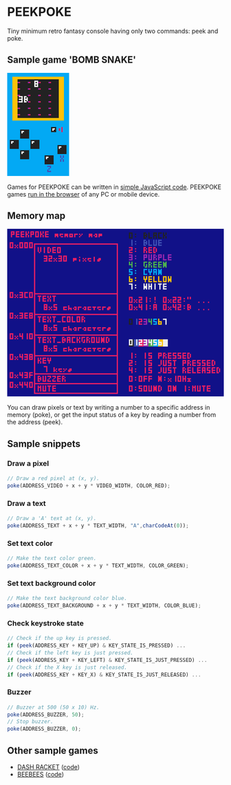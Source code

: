 # PEEKPOKE

Tiny minimum retro fantasy console having only two commands: peek and poke.

## Sample game 'BOMB SNAKE'

[![BOMB SNAKE](https://raw.githubusercontent.com/abagames/peekpoke/main/docs/screenshot.gif)](https://abagames.github.io/peekpoke/bombsnake/)

Games for PEEKPOKE can be written in [simple JavaScript code](https://github.com/abagames/peekpoke/blob/main/docs/bombsnake/main.js). PEEKPOKE games [run in the browser](https://abagames.github.io/peekpoke/bombsnake/) of any PC or mobile device.

## Memory map

![memory_map](https://raw.githubusercontent.com/abagames/peekpoke/main/docs/memorymap.png)

You can draw pixels or text by writing a number to a specific address in memory (poke), or get the input status of a key by reading a number from the address (peek).

<!--
## Getting started

Download [docs/getting_started/index.html](https://raw.githubusercontent.com/abagames/peekpoke/main/docs/getting_started/index.html) and write your game code in the `<script>` element. Open `index.html` in a browser and play the game.

## Use with npm

```
% npm i peekpoke
```

The peekpoke library must be imported and initialized.

```JavaScript
import "peekpoke";
initPeekpoke({ setup, loop, enableSplashScreen: false });

function setup() { ... }

function loop() { ... }
```
-->

## Sample snippets

### Draw a pixel

```JavaScript
// Draw a red pixel at (x, y).
poke(ADDRESS_VIDEO + x + y * VIDEO_WIDTH, COLOR_RED);
```

### Draw a text

```JavaScript
// Draw a 'A' text at (x, y).
poke(ADDRESS_TEXT + x + y * TEXT_WIDTH, "A",charCodeAt(0));
```

### Set text color

```JavaScript
// Make the text color green.
poke(ADDRESS_TEXT_COLOR + x + y * TEXT_WIDTH, COLOR_GREEN);
```

### Set text background color

```JavaScript
// Make the text background color blue.
poke(ADDRESS_TEXT_BACKGROUND + x + y * TEXT_WIDTH, COLOR_BLUE);
```

### Check keystroke state

```JavaScript
// Check if the up key is pressed.
if (peek(ADDRESS_KEY + KEY_UP) & KEY_STATE_IS_PRESSED) ...
// Check if the left key is just pressed.
if (peek(ADDRESS_KEY + KEY_LEFT) & KEY_STATE_IS_JUST_PRESSED) ...
// Check if the X key is just released.
if (peek(ADDRESS_KEY + KEY_X) & KEY_STATE_IS_JUST_RELEASED) ...
```

### Buzzer

```JavaScript
// Buzzer at 500 (50 x 10) Hz.
poke(ADDRESS_BUZZER, 50);
// Stop buzzer.
poke(ADDRESS_BUZZER, 0);
```

## Other sample games

- [DASH RACKET](https://abagames.github.io/peekpoke/dashracket/) ([code](https://github.com/abagames/peekpoke/blob/main/docs/dashracket/main.js))
- [BEEBEES](https://abagames.github.io/peekpoke/beebees/) ([code](https://github.com/abagames/peekpoke/blob/main/docs/beebees/main.js))
